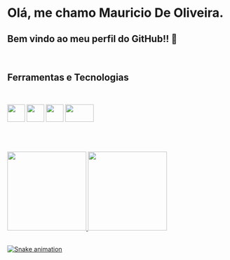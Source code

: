 # Olá, me chamo Mauricio De Oliveira. 
## Bem vindo ao meu perfil do GitHub!! 👋
<br>



<h2 align="left">
  Ferramentas e Tecnologias
    </h2>
<br>

<p align="center">

  <img src="https://cdn.jsdelivr.net/gh/devicons/devicon/icons/c/c-plain.svg" width="40" height="40"/>      <img src="https://cdn.jsdelivr.net/gh/devicons/devicon/icons/git/git-original-wordmark.svg" width="40" height="40"/>       <img src="https://cdn.jsdelivr.net/gh/devicons/devicon/icons/github/github-original-wordmark.svg" width="40" height="40"/>       <img src="https://cdn.jsdelivr.net/gh/devicons/devicon/icons/linux/linux-original.svg" width="65" height="40"/>
</p>  <br><br><br>
          
<div>
<a href="https://github.com/OliverM1981">
<img height="180em" src="https://github-readme-stats.vercel.app/api/top-langs/?OliverM1981&layout=compact&langs_count=7&theme=dracula"/>
<img height="180em" src="https://github-readme-stats.vercel.app/api?username=OliverM1981&show_icons=true&theme=dracula&include_all_commits=true&count_private=true"/>
</div><br>

        
          
          
![Snake animation](https://github.com/OliverM1981/OliverM1981/blob/output/github-contribution-grid-snake.svg)
<!--
**OliverM1981/OliverM1981** is a ✨ _special_ ✨ repository because its `README.md` (this file) appears on your GitHub profile.

Here are some ideas to get you started:

- 🔭 I’m currently working on ...
- 🌱 I’m currently learning ...
- 👯 I’m looking to collaborate on ...
- 🤔 I’m looking for help with ...
- 💬 Ask me about ...
- 📫 How to reach me: ...
- 😄 Pronouns: ...
- ⚡ Fun fact: ...
-->
